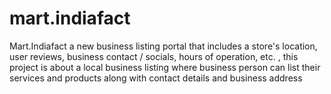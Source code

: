 # mart.indiafact
Mart.Indiafact a new business listing portal that includes a store's location, user reviews, business contact / socials, hours of operation, etc. 
, this project is about a local business listing where business person can list their services and products along with contact details and business address

